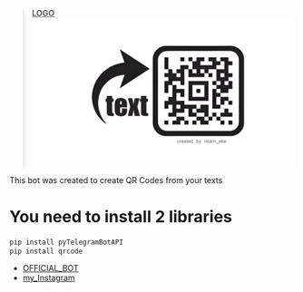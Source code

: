 ><u>__LOGO__</u>
![logo](text_to_qr.jpg)

This bot was created to create QR Codes from your texts

# You need to install 2 libraries 
    pip install pyTelegramBotAPI
    pip install qrcode

* [OFFICIAL_BOT](https://t.me/Create_QR_from_text_bot)
* [my_Instagram](https://www.instagram.com/istam_ake/)

